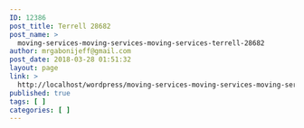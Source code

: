 ```yaml
---
ID: 12386
post_title: Terrell 28682
post_name: >
  moving-services-moving-services-moving-services-terrell-28682
author: mrgabonijeff@gmail.com
post_date: 2018-03-28 01:51:32
layout: page
link: >
  http://localhost/wordpress/moving-services-moving-services-moving-services-terrell-28682/
published: true
tags: [ ]
categories: [ ]
---
```

